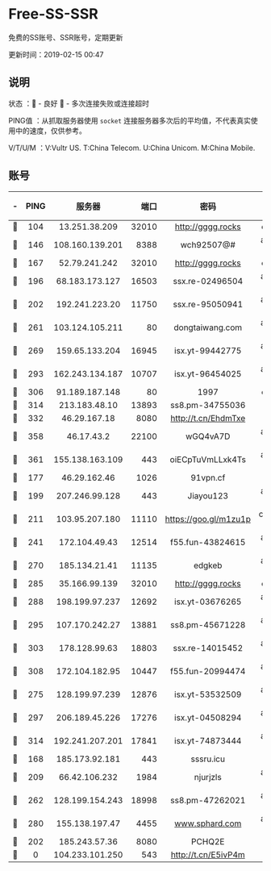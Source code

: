 # Free-SS-SSR

免费的SS账号、SSR账号，定期更新

更新时间：2019-02-15 00:47

## 说明

状态     ：🙂 - 良好 🙁 - 多次连接失败或连接超时

PING值   ：从抓取服务器使用 `socket` 连接服务器多次后的平均值，不代表真实使用中的速度，仅供参考。

V/T/U/M  ：V:Vultr US. T:China Telecom. U:China Unicom. M:China Mobile.

## 账号

|-|PING|服务器|端口|密码|加密方式|区域|V/T/U/M|
|:----:|:----:|:-----:|-----:|:----:|:----:|:----:|:----:|
|🙂|104|13.251.38.209|32010|http://gggg.rocks|chacha20|SG|10↑/9↑/9↑/10↑|
|🙂|146|108.160.139.201|8388|wch92507@#|aes-256-cfb|JP|7↑/10↑/10↑/10↑|
|🙂|167|52.79.241.242|32010|http://gggg.rocks|chacha20|KR|10↑/10↑/10↑/10↑|
|🙂|196|68.183.173.127|16503|ssx.re-02496504|aes-256-cfb|US|7↑/6↑/6↑/6↑|
|🙂|202|192.241.223.20|11750|ssx.re-95050941|aes-256-cfb|US|7↑/6↑/6↑/6↑|
|🙂|261|103.124.105.211|80|dongtaiwang.com|aes-256-cfb|US|10↑/10↑/10↑/10↑|
|🙂|269|159.65.133.204|16945|isx.yt-99442775|aes-256-cfb|SG|9↑/9↑/9↑/9↑|
|🙂|293|162.243.134.187|10707|isx.yt-96454025|aes-256-cfb|US|9↑/9↑/9↑/9↑|
|🙂|306|91.189.187.148|80|1997|chacha20|US|10↑/10↑/10↑/10↑|
|🙂|314|213.183.48.10|13893|ss8.pm-34755036|rc4-md5|RU|10↑/10↑/9↑/10↑|
|🙂|332|46.29.167.18|8080|http://t.cn/EhdmTxe|rc4-md5|RU|10↑/10↑/10↑/10↑|
|🙂|358|46.17.43.2|22100|wGQ4vA7D|aes-256-gcm|RU|7↑/10↑/10↑/10↑|
|🙂|361|155.138.163.109|443|oiECpTuVmLLxk4Ts|aes-256-cfb|US|6↑/10↑/10↑/10↑|
|🙂|177|46.29.162.46|1026|91vpn.cf|rc4-md5|RU|8↑/8↑/9↑/10↑|
|🙂|199|207.246.99.128|443|Jiayou123|aes-256-cfb|US|9↑/10↑/10↑/10↑|
|🙂|211|103.95.207.180|11110|https://goo.gl/m1zu1p|chacha20-ietf|US|8↑/10↑/9↑/10↑|
|🙂|241|172.104.49.43|12514|f55.fun-43824615|aes-256-cfb|SG|7↑/6↑/6↑/6↑|
|🙂|270|185.134.21.41|11135|edgkeb|aes-256-cfb|GB|10↑/10↑/10↑/10↑|
|🙂|285|35.166.99.139|32010|http://gggg.rocks|chacha20|US|8↑/8↑/8↑/8↑|
|🙂|288|198.199.97.237|12692|isx.yt-03676265|aes-256-cfb|US|9↑/9↑/9↑/9↑|
|🙂|295|107.170.242.27|13881|ss8.pm-45671228|aes-256-cfb|US|10↑/10↑/9↑/10↑|
|🙂|303|178.128.99.63|18803|ssx.re-14015452|aes-256-cfb|SG|7↑/6↑/6↑/6↑|
|🙂|308|172.104.182.95|10447|f55.fun-20994474|aes-256-cfb|SG|10↑/10↑/9↑/10↑|
|🙂|275|128.199.97.239|12876|isx.yt-53532509|aes-256-cfb|SG|9↑/9↑/9↑/9↑|
|🙂|297|206.189.45.226|17276|isx.yt-04508294|aes-256-cfb|SG|9↑/9↑/9↑/9↑|
|🙂|314|192.241.207.201|17841|isx.yt-74873444|aes-256-cfb|US|9↑/9↑/9↑/9↑|
|🙁|168|185.173.92.181|443|sssru.icu|rc4-md5|RU|10↑/9↑/10↑/10↑|
|🙁|209|66.42.106.232|1984|njurjzls|aes-256-cfb|US|10↑/10↑/10↑/10↑|
|🙁|262|128.199.154.243|18998|ss8.pm-47262021|aes-256-cfb|SG|10↑/10↑/9↑/10↑|
|🙁|280|155.138.197.47|4455|www.sphard.com|aes-256-cfb|US|9↑/10↑/10↑/10↑|
|🙁|202|185.243.57.36|8080|PCHQ2E|rc4-md5|US|9↓/9↑/8↑/10↑|
|🙁|0|104.233.101.250|543|http://t.cn/E5ivP4m|rc4-md5|CA|10↑/10↑/10↑/10↑|

